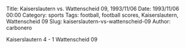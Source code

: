 Title: Kaiserslautern vs. Wattenscheid 09, 1993/11/06
Date: 1993/11/06 00:00
Category: sports
Tags: football, football scores, Kaiserslautern, Wattenscheid 09
Slug: kaiserslautern-vs-wattenscheid-09
Author: carbonero


Kaiserslautern 4 - 1 Wattenscheid 09
